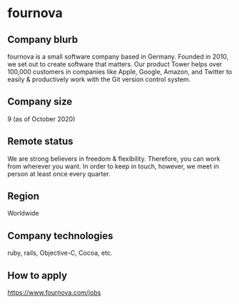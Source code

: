 # fournova

## Company blurb

fournova is a small software company based in Germany. Founded in 2010, we set out to create software that matters.
Our product Tower helps over 100,000 customers in companies like Apple, Google, Amazon, and Twitter to easily & productively work with the Git version control system.

## Company size

9 (as of October 2020)

## Remote status

We are strong believers in freedom & flexibility. Therefore, you can work from wherever you want. In order to keep in touch, however, we meet in person at least once every quarter.

## Region

Worldwide

## Company technologies

ruby, rails, Objective-C, Cocoa, etc.


## How to apply

https://www.fournova.com/jobs
